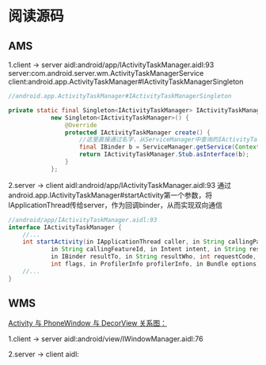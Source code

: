 
# 阅读源码

## AMS

1.client -> server
aidl:android/app/IActivityTaskManager.aidl:93
server:com.android.server.wm.ActivityTaskManagerService
client:android.app.ActivityTaskManager#IActivityTaskManagerSingleton
```java
//android.app.ActivityTaskManager#IActivityTaskManagerSingleton

private static final Singleton<IActivityTaskManager> IActivityTaskManagerSingleton =
            new Singleton<IActivityTaskManager>() {
                @Override
                protected IActivityTaskManager create() {
                    //这里直接通过名字，从ServiceManager中查询的IActivityTaskManager
                    final IBinder b = ServiceManager.getService(Context.ACTIVITY_TASK_SERVICE);
                    return IActivityTaskManager.Stub.asInterface(b);
                }
            };

```

2.server -> client
aidl:android/app/IActivityTaskManager.aidl:93
通过android.app.IActivityTaskManager#startActivity第一个参数，将IApplicationThread传给server，作为回调binder，从而实现双向通信
```java
//android/app/IActivityTaskManager.aidl:93
interface IActivityTaskManager {
    //...
    int startActivity(in IApplicationThread caller, in String callingPackage,
            in String callingFeatureId, in Intent intent, in String resolvedType,
            in IBinder resultTo, in String resultWho, int requestCode,
            int flags, in ProfilerInfo profilerInfo, in Bundle options);
    //...
}
```

## WMS
[Activity 与 PhoneWindow 与 DecorView 关系图：](https://blog.csdn.net/freekiteyu/article/details/79408969)  

1.client -> server
aidl:android/view/IWindowManager.aidl:76


2.server -> client
aidl:

